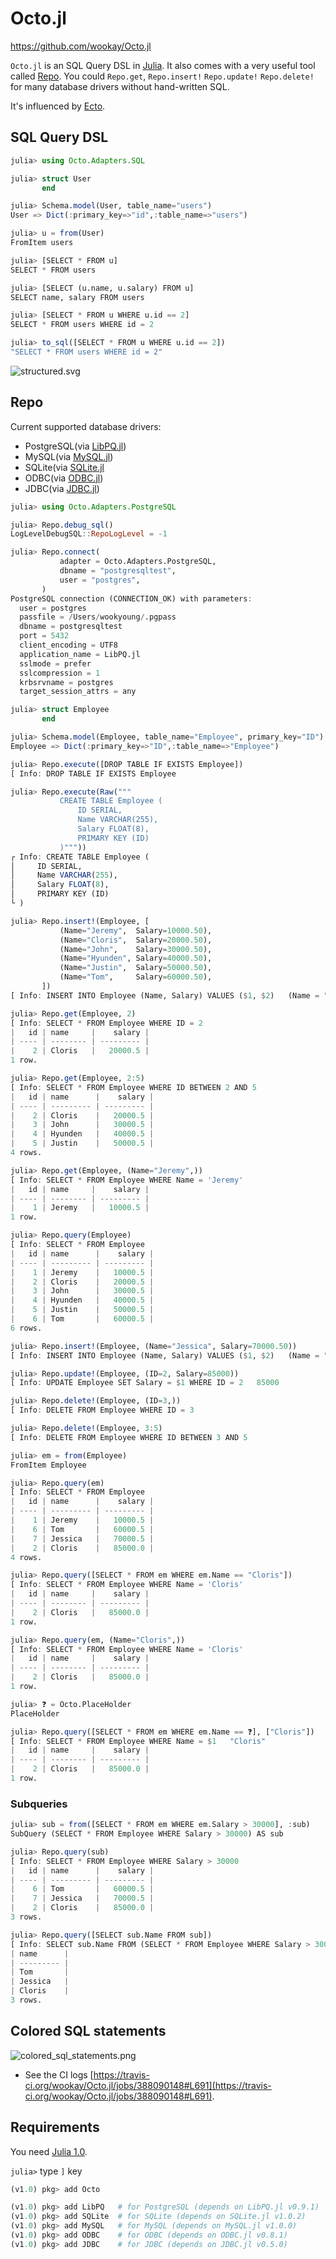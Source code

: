 # Octo.jl

<https://github.com/wookay/Octo.jl>

`Octo.jl` is an SQL Query DSL in [Julia](https://julialang.org).
It also comes with a very useful tool called [Repo](https://github.com/wookay/Octo.jl#repo).
You could `Repo.get`, `Repo.insert!` `Repo.update!` `Repo.delete!` for many database drivers without hand-written SQL.

It's influenced by [Ecto](https://github.com/elixir-ecto/ecto).

## SQL Query DSL

```julia
julia> using Octo.Adapters.SQL

julia> struct User
       end

julia> Schema.model(User, table_name="users")
User => Dict(:primary_key=>"id",:table_name=>"users")

julia> u = from(User)
FromItem users

julia> [SELECT * FROM u]
SELECT * FROM users

julia> [SELECT (u.name, u.salary) FROM u]
SELECT name, salary FROM users

julia> [SELECT * FROM u WHERE u.id == 2]
SELECT * FROM users WHERE id = 2

julia> to_sql([SELECT * FROM u WHERE u.id == 2])
"SELECT * FROM users WHERE id = 2"
```

![structured.svg](https://wookay.github.io/docs/Octo.jl/assets/octo/structured.svg)


## Repo

Current supported database drivers:
  - PostgreSQL(via [LibPQ.jl](https://github.com/invenia/LibPQ.jl))
  - MySQL(via [MySQL.jl](https://github.com/JuliaDatabases/MySQL.jl))
  - SQLite(via [SQLite.jl](https://github.com/JuliaDatabases/SQLite.jl)
  - ODBC(via [ODBC.jl](https://github.com/JuliaDatabases/ODBC.jl))
  - JDBC(via [JDBC.jl](https://github.com/JuliaDatabases/JDBC.jl))

```julia
julia> using Octo.Adapters.PostgreSQL

julia> Repo.debug_sql()
LogLevelDebugSQL::RepoLogLevel = -1

julia> Repo.connect(
           adapter = Octo.Adapters.PostgreSQL,
           dbname = "postgresqltest",
           user = "postgres",
       )
PostgreSQL connection (CONNECTION_OK) with parameters:
  user = postgres
  passfile = /Users/wookyoung/.pgpass
  dbname = postgresqltest
  port = 5432
  client_encoding = UTF8
  application_name = LibPQ.jl
  sslmode = prefer
  sslcompression = 1
  krbsrvname = postgres
  target_session_attrs = any

julia> struct Employee
       end

julia> Schema.model(Employee, table_name="Employee", primary_key="ID")
Employee => Dict(:primary_key=>"ID",:table_name=>"Employee")

julia> Repo.execute([DROP TABLE IF EXISTS Employee])
[ Info: DROP TABLE IF EXISTS Employee

julia> Repo.execute(Raw("""
           CREATE TABLE Employee (
               ID SERIAL,
               Name VARCHAR(255),
               Salary FLOAT(8),
               PRIMARY KEY (ID)
           )"""))
┌ Info: CREATE TABLE Employee (
│     ID SERIAL,
│     Name VARCHAR(255),
│     Salary FLOAT(8),
│     PRIMARY KEY (ID)
└ )

julia> Repo.insert!(Employee, [
           (Name="Jeremy",  Salary=10000.50),
           (Name="Cloris",  Salary=20000.50),
           (Name="John",    Salary=30000.50),
           (Name="Hyunden", Salary=40000.50),
           (Name="Justin",  Salary=50000.50),
           (Name="Tom",     Salary=60000.50),
       ])
[ Info: INSERT INTO Employee (Name, Salary) VALUES ($1, $2)   (Name = "Jeremy", Salary = 10000.5), (Name = "Cloris", Salary = 20000.5), (Name = "John", Salary = 30000.5), (Name = "Hyunden", Salary = 40000.5), (Name = "Justin", Salary = 50000.5), (Name = "Tom", Salary = 60000.5)

julia> Repo.get(Employee, 2)
[ Info: SELECT * FROM Employee WHERE ID = 2
|   id | name     |    salary |
| ---- | -------- | --------- |
|    2 | Cloris   |   20000.5 |
1 row.

julia> Repo.get(Employee, 2:5)
[ Info: SELECT * FROM Employee WHERE ID BETWEEN 2 AND 5
|   id | name      |    salary |
| ---- | --------- | --------- |
|    2 | Cloris    |   20000.5 |
|    3 | John      |   30000.5 |
|    4 | Hyunden   |   40000.5 |
|    5 | Justin    |   50000.5 |
4 rows.

julia> Repo.get(Employee, (Name="Jeremy",))
[ Info: SELECT * FROM Employee WHERE Name = 'Jeremy'
|   id | name     |    salary |
| ---- | -------- | --------- |
|    1 | Jeremy   |   10000.5 |
1 row.

julia> Repo.query(Employee)
[ Info: SELECT * FROM Employee
|   id | name      |    salary |
| ---- | --------- | --------- |
|    1 | Jeremy    |   10000.5 |
|    2 | Cloris    |   20000.5 |
|    3 | John      |   30000.5 |
|    4 | Hyunden   |   40000.5 |
|    5 | Justin    |   50000.5 |
|    6 | Tom       |   60000.5 |
6 rows.

julia> Repo.insert!(Employee, (Name="Jessica", Salary=70000.50))
[ Info: INSERT INTO Employee (Name, Salary) VALUES ($1, $2)   (Name = "Jessica", Salary = 70000.5)

julia> Repo.update!(Employee, (ID=2, Salary=85000))
[ Info: UPDATE Employee SET Salary = $1 WHERE ID = 2   85000

julia> Repo.delete!(Employee, (ID=3,))
[ Info: DELETE FROM Employee WHERE ID = 3

julia> Repo.delete!(Employee, 3:5)
[ Info: DELETE FROM Employee WHERE ID BETWEEN 3 AND 5

julia> em = from(Employee)
FromItem Employee

julia> Repo.query(em)
[ Info: SELECT * FROM Employee
|   id | name      |    salary |
| ---- | --------- | --------- |
|    1 | Jeremy    |   10000.5 |
|    6 | Tom       |   60000.5 |
|    7 | Jessica   |   70000.5 |
|    2 | Cloris    |   85000.0 |
4 rows.

julia> Repo.query([SELECT * FROM em WHERE em.Name == "Cloris"])
[ Info: SELECT * FROM Employee WHERE Name = 'Cloris'
|   id | name     |    salary |
| ---- | -------- | --------- |
|    2 | Cloris   |   85000.0 |
1 row.

julia> Repo.query(em, (Name="Cloris",))
[ Info: SELECT * FROM Employee WHERE Name = 'Cloris'
|   id | name     |    salary |
| ---- | -------- | --------- |
|    2 | Cloris   |   85000.0 |
1 row.

julia> ❓ = Octo.PlaceHolder
PlaceHolder

julia> Repo.query([SELECT * FROM em WHERE em.Name == ❓], ["Cloris"])
[ Info: SELECT * FROM Employee WHERE Name = $1   "Cloris"
|   id | name     |    salary |
| ---- | -------- | --------- |
|    2 | Cloris   |   85000.0 |
1 row.
```

### Subqueries

```julia
julia> sub = from([SELECT * FROM em WHERE em.Salary > 30000], :sub)
SubQuery (SELECT * FROM Employee WHERE Salary > 30000) AS sub

julia> Repo.query(sub)
[ Info: SELECT * FROM Employee WHERE Salary > 30000
|   id | name      |    salary |
| ---- | --------- | --------- |
|    6 | Tom       |   60000.5 |
|    7 | Jessica   |   70000.5 |
|    2 | Cloris    |   85000.0 |
3 rows.

julia> Repo.query([SELECT sub.Name FROM sub])
[ Info: SELECT sub.Name FROM (SELECT * FROM Employee WHERE Salary > 30000) AS sub
| name      |
| --------- |
| Tom       |
| Jessica   |
| Cloris    |
3 rows.
```


## Colored SQL statements

![colored_sql_statements.png](https://raw.github.com/wookay/Octo.jl/master/docs/images/colored_sql_statements.png)

 * See the CI logs  [https://travis-ci.org/wookay/Octo.jl/jobs/388090148#L691](https://travis-ci.org/wookay/Octo.jl/jobs/388090148#L691).


## Requirements

You need [Julia 1.0](https://julialang.org/downloads/).

`julia>` type `]` key

```julia
(v1.0) pkg> add Octo
```

```julia
(v1.0) pkg> add LibPQ   # for PostgreSQL (depends on LibPQ.jl v0.9.1)
(v1.0) pkg> add SQLite  # for SQLite (depends on SQLite.jl v1.0.2)
(v1.0) pkg> add MySQL   # for MySQL (depends on MySQL.jl v1.0.0)
(v1.0) pkg> add ODBC    # for ODBC (depends on ODBC.jl v0.8.1)
(v1.0) pkg> add JDBC    # for JDBC (depends on JDBC.jl v0.5.0)
```
